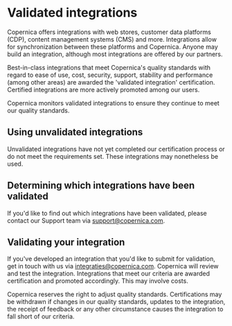 # Validated integrations

Copernica offers integrations with web stores, customer data platforms (CDP), content management systems (CMS) and more. Integrations allow
for synchronization between these platforms and Copernica. Anyone may build an integration, although most integrations are offered by our partners.

Best-in-class integrations that meet Copernica's quality standards with regard to ease of use, cost, security, support, stability and performance 
(among other areas) are awarded the 'validated integration' certification. Certified integrations are more actively promoted among our users.

Copernica monitors validated integrations to ensure they continue to meet our quality standards.

## Using unvalidated integrations

Unvalidated integrations have not yet completed our certification process or do not meet the requirements set. These integrations may nonetheless be used.

## Determining which integrations have been validated

If you'd like to find out which integrations have been validated, please contact our Support team via support@copernica.com.

## Validating your integration

If you've developed an integration that you'd like to submit for validation, get in touch with us via integraties@copernica.com. 
Copernica will review and test the integration. Integrations that meet our criteria are awarded certification and promoted accordingly. This may involve costs.

Copernica reserves the right to adjust quality standards. Certifications may be withdrawn if changes in our quality standards, updates to the integration, 
the receipt of feedback or any other circumstance causes the integration to fall short of our criteria.
